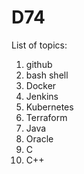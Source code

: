 # D74

List of topics:
1) github
2) bash shell
3) Docker
4) Jenkins
5) Kubernetes
6) Terraform
7) Java
8) Oracle
9) C
10) C++